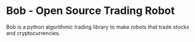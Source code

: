 # Bob - Open Source Trading Robot
Bob is a python algorithmic trading library to make robots that trade stocks and cryptocurrencies.
